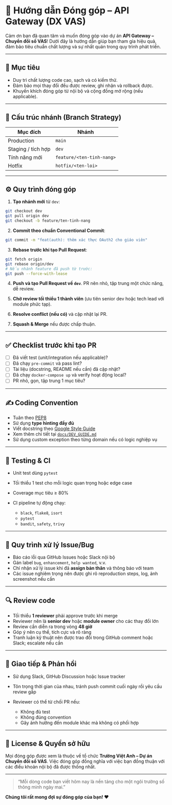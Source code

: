 # 🤝 Hướng dẫn Đóng góp – API Gateway (DX VAS)

Cảm ơn bạn đã quan tâm và muốn đóng góp vào dự án **API Gateway – Chuyển đổi số VAS**! Dưới đây là hướng dẫn giúp bạn tham gia hiệu quả, đảm bảo tiêu chuẩn chất lượng và sự nhất quán trong quy trình phát triển.

---

## 📌 Mục tiêu

* Duy trì chất lượng code cao, sạch và có kiểm thử.
* Đảm bảo mọi thay đổi đều được review, ghi nhận và rollback được.
* Khuyến khích đóng góp từ nội bộ và cộng đồng mở rộng (nếu applicable).

---

## 🧱 Cấu trúc nhánh (Branch Strategy)

| Mục đích           | Nhánh                     |
| ------------------ | ------------------------- |
| Production         | `main`                    |
| Staging / tích hợp | `dev`                     |
| Tính năng mới      | `feature/<ten-tinh-nang>` |
| Hotfix             | `hotfix/<ten-loi>`        |

---

## ⚙️ Quy trình đóng góp

1. **Tạo nhánh mới** từ `dev`:

```bash
git checkout dev
git pull origin dev
git checkout -b feature/ten-tinh-nang
```

2. **Commit theo chuẩn Conventional Commit**:

```bash
git commit -m "feat(auth): thêm xác thực OAuth2 cho giáo viên"
```

3. **Rebase trước khi tạo Pull Request**:

```bash
git fetch origin
git rebase origin/dev
# Nếu nhánh feature đã push từ trước:
git push --force-with-lease
```

4. **Push và tạo Pull Request về `dev`**. PR nên nhỏ, tập trung một chức năng, dễ review.

5. **Chờ review tối thiểu 1 thành viên** (ưu tiên senior dev hoặc tech lead với module phức tạp).

6. **Resolve conflict (nếu có)** và cập nhật lại PR.

7. **Squash & Merge** nếu được chấp thuận.

---

## ✅ Checklist trước khi tạo PR

* [ ] Đã viết test (unit/integration nếu applicable)?
* [ ] Đã chạy `pre-commit` và pass lint?
* [ ] Tài liệu (docstring, README nếu cần) đã cập nhật?
* [ ] Đã chạy `docker-compose up` và verify hoạt động local?
* [ ] PR nhỏ, gọn, tập trung 1 mục tiêu?

---

## ✍️ Coding Convention

* Tuân theo [PEP8](https://peps.python.org/pep-0008/)
* Sử dụng **type hinting đầy đủ**
* Viết docstring theo [Google Style Guide](https://google.github.io/styleguide/pyguide.html)
* Xem thêm chi tiết tại [`docs/DEV_GUIDE.md`](./DEV_GUIDE.md)
* Sử dụng custom exception theo từng domain nếu có logic nghiệp vụ

---

## 🧪 Testing & CI

* Unit test dùng `pytest`
* Tối thiểu 1 test cho mỗi logic quan trọng hoặc edge case
* Coverage mục tiêu ≥ 80%
* CI pipeline tự động chạy:

  * `black`, `flake8`, `isort`
  * `pytest`
  * `bandit`, `safety`, `trivy`

---

## 🐞 Quy trình xử lý Issue/Bug

* Báo cáo lỗi qua GitHub Issues hoặc Slack nội bộ
* Gán label `bug`, `enhancement`, `help wanted`, v.v.
* Chỉ nhận xử lý issue khi đã **assign bản thân** và thông báo với team
* Các issue nghiêm trọng nên được ghi rõ reproduction steps, log, ảnh screenshot nếu cần

---

## 🔍 Review code

* Tối thiểu **1 reviewer** phải approve trước khi merge
* Reviewer nên là **senior dev** hoặc **module owner** cho các thay đổi lớn
* Review cần diễn ra trong vòng **48 giờ**
* Góp ý nên cụ thể, tích cực và rõ ràng
* Tranh luận kỹ thuật nên được trao đổi trong GitHub comment hoặc Slack; escalate nếu cần

---

## 💬 Giao tiếp & Phản hồi

* Sử dụng Slack, GitHub Discussion hoặc Issue tracker
* Tôn trọng thời gian của nhau, tránh push commit cuối ngày rồi yêu cầu review gấp
* Reviewer có thể từ chối PR nếu:

  * Không đủ test
  * Không đúng convention
  * Gây ảnh hưởng đến module khác mà không có phối hợp

---

## 📄 License & Quyền sở hữu

Mọi đóng góp được xem là thuộc về tổ chức **Trường Việt Anh – Dự án Chuyển đổi số VAS**. Việc đóng góp đồng nghĩa với việc bạn đồng thuận với các điều khoản nội bộ đã được thống nhất.

---

> “Mỗi dòng code bạn viết hôm nay là nền tảng cho một ngôi trường số thông minh ngày mai.”

**Chúng tôi rất mong đợi sự đóng góp của bạn! ❤️**
